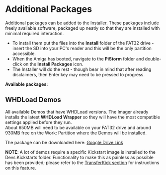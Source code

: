 # Additional Packages

Additional packages can be added to the Installer. 
These packages include freely available software, packaged up neatly so that they are installed with minimal required interaction.<br>

- To install them put the files into the **Install** folder of the FAT32 drive - insert the SD into your PC's reader and this will be the only partition accessible.<br>
- When the Amiga has booted, navigate to the **PiStorm** folder and double-click on the **Install Packages** icon. 
- The Installer will do the rest - though bear in mind that after reading disclaimers, then Enter key may need to be pressed to progress.

**Available packages:**

## WHDLoad Demos

All available Demos that have WHDLoad versions. The Imager already installs the latest **WHDLoad Wrapper** so they will have the most compatible settings applied before they run.<br>
About 650MB will need to be available on your FAT32 drive and around 930MB free on the Work: Partition where the Demos will be installed.

The package can be downloaded here: [Google Drive Link](https://drive.google.com/drive/folders/1hQvmtpAc6XORclGtoqkZl1uGSf0QAr-3)

**NOTE**: A lot of demos require a specific Kickstart image is installed to the Devs:Kickstarts folder. Functionality to make this as painless as possible has been provided; please refer to the [TransferKick section](amigautilities.md#transferkick) for instructions on this feature.
